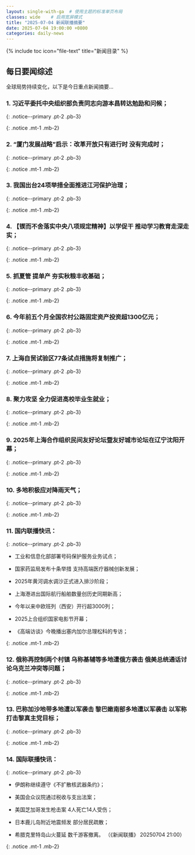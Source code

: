 ```yaml
---
layout: single-with-ga  # 使用主题的标准单页布局
classes: wide    # 启用宽屏模式
title: "2025-07-04 新闻联播摘要"
date: 2025-07-04 19:00:00 +0800
categories: daily-news
---
```


{% include toc icon="file-text" title="新闻目录" %}
   
## 每日要闻综述

全球局势持续变化，以下是今日重点新闻摘要...

### 1. 习近平委托中央组织部负责同志向游本昌转达勉励和问候； 

{: .notice--primary .pt-2 .pb-3}

{: .notice .mt-1 .mb-2}

### 2. “厦门发展战略”启示：改革开放只有进行时 没有完成时； 

{: .notice--primary .pt-2 .pb-3}

{: .notice .mt-1 .mb-2}

### 3. 我国出台24项举措全面推进江河保护治理； 

{: .notice--primary .pt-2 .pb-3}

{: .notice .mt-1 .mb-2}

### 4. 【锲而不舍落实中央八项规定精神】以学促干 推动学习教育走深走实； 

{: .notice--primary .pt-2 .pb-3}

{: .notice .mt-1 .mb-2}

### 5. 抓夏管 提单产 夯实秋粮丰收基础； 

{: .notice--primary .pt-2 .pb-3}

{: .notice .mt-1 .mb-2}

### 6. 今年前五个月全国农村公路固定资产投资超1300亿元； 

{: .notice--primary .pt-2 .pb-3}

{: .notice .mt-1 .mb-2}

### 7. 上海自贸试验区77条试点措施将复制推广； 

{: .notice--primary .pt-2 .pb-3}

{: .notice .mt-1 .mb-2}

### 8. 聚力攻坚 全力促进高校毕业生就业； 

{: .notice--primary .pt-2 .pb-3}

{: .notice .mt-1 .mb-2}

### 9. 2025年上海合作组织民间友好论坛暨友好城市论坛在辽宁沈阳开幕； 

{: .notice--primary .pt-2 .pb-3}

{: .notice .mt-1 .mb-2}

### 10. 多地积极应对降雨天气； 

{: .notice--primary .pt-2 .pb-3}

{: .notice .mt-1 .mb-2}

### 11. 国内联播快讯： 

{: .notice--primary .pt-2 .pb-3}

- 工业和信息化部部署号码保护服务业务试点；

- 国家药监局发布十条举措 支持高端医疗器械创新发展；

- 2025年黄河调水调沙正式进入排沙阶段；

- 上海港进出国际航行船舶数量创历史同期新高；

- 今年以来中欧班列（西安）开行超3000列；

- 2025上合组织国家电影节开幕；

- 《高端访谈》今晚播出塞内加尔总理松科的专访；

{: .notice .mt-1 .mb-2}

### 12. 俄称再控制两个村镇 乌称基辅等多地遭俄方袭击 俄美总统通话讨论乌克兰冲突等问题； 

{: .notice--primary .pt-2 .pb-3}

{: .notice .mt-1 .mb-2}

### 13. 巴称加沙地带多地遭以军袭击 黎巴嫩南部多地遭以军袭击 以军称打击黎真主党目标； 

{: .notice--primary .pt-2 .pb-3}

{: .notice .mt-1 .mb-2}

### 14. 国际联播快讯： 

{: .notice--primary .pt-2 .pb-3}

- 伊朗称继续遵守《不扩散核武器条约》；

- 美国会众议院通过税收与支出法案；

- 美国芝加哥发生枪击案 4人死亡14人受伤；

- 日本鹿儿岛附近地震频发 部分居民疏散；

- 希腊克里特岛山火蔓延 数千游客撤离。 （《新闻联播》 20250704 21:00）

{: .notice .mt-1 .mb-2}